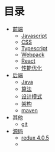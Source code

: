 # 目录

+ [前端](前端/FE.md)
  - [Javascript](前端/javascript.md)
  - [CSS](前端/CSS.md)
  - [Typescript](前端/typescript.md)
  - [Webpack](前端/webpack.md)
  - [React](前端/react.md)
  - [性能优化](前端/性能优化.md) 
+ [后端](后端/BE.md)
  - [Java](后端/Java.md)
  - [算法](后端/算法.md)
  - [设计模式](后端/设计模式.md)
  - [架构](后端/架构.md)
  - [maven](后端/maven.md)
+ 其他
  - [git](其他/git.md)
+ [源码](源码解析/summary.md)
  - [redux 4.0.5](源码解析/redux-4.0.5.md)
  - 